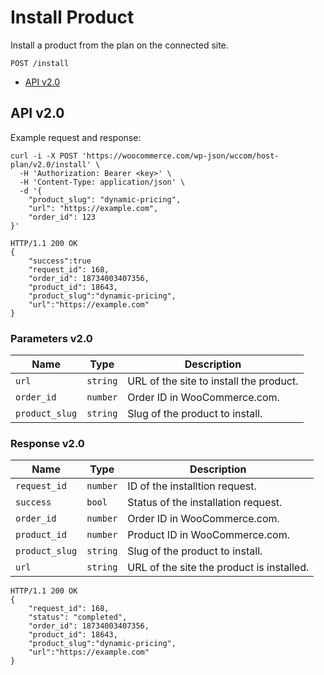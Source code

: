 # Install Product

Install a product from the plan on the connected site.

```
POST /install
```

- [API v2.0](#api-v20)

## API v2.0

Example request and response:

```
curl -i -X POST 'https://woocommerce.com/wp-json/wccom/host-plan/v2.0/install' \
  -H 'Authorization: Bearer <key>' \
  -H 'Content-Type: application/json' \
  -d '{
    "product_slug": "dynamic-pricing",
    "url": "https://example.com",
    "order_id": 123
}'

HTTP/1.1 200 OK
{
    "success":true
    "request_id": 168,
    "order_id": 18734003407356,
    "product_id": 18643,
    "product_slug":"dynamic-pricing",
    "url":"https://example.com"
}
```

### Parameters v2.0

| Name           | Type     | Description                             |
|----------------|----------|-----------------------------------------|
| `url`          | `string` | URL of the site to install the product. |
| `order_id`     | `number` | Order ID in WooCommerce.com.            |
| `product_slug` | `string` | Slug of the product to install.         |


### Response v2.0

| Name           | Type     | Description                               |
|----------------|----------|-------------------------------------------|
| `request_id`   | `number` | ID of the installtion request.            |
| `success`      | `bool`   | Status of the installation request.       |
| `order_id`     | `number` | Order ID in WooCommerce.com.              |
| `product_id`   | `number` | Product ID in WooCommerce.com.            |
| `product_slug` | `string` | Slug of the product to install.           |
| `url`          | `string` | URL of the site the product is installed. |

```
HTTP/1.1 200 OK
{
    "request_id": 168,
    "status": "completed",
    "order_id": 18734003407356,
    "product_id": 18643,
    "product_slug":"dynamic-pricing",
    "url":"https://example.com"
}
```
